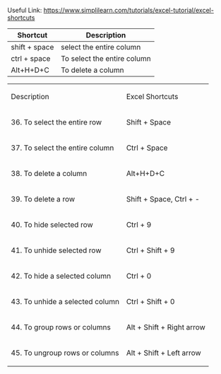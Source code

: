 
Useful Link: https://www.simplilearn.com/tutorials/excel-tutorial/excel-shortcuts

| Shortcut      | Description                 |
| ------------- | --------------------------- |
| shift + space | select the entire column                  |
| ctrl + space  | To select the entire column |
| Alt+H+D+C     | To delete a column                            |


<table><tbody><tr><td><p>Description</p></td><td><p>Excel Shortcuts&nbsp;</p></td></tr><tr><td><p>36. To select the entire row</p></td><td><p>Shift + Space</p></td></tr><tr><td><p>37. To select the entire column</p></td><td><p>Ctrl + Space</p></td></tr><tr><td><p>38. To delete a column</p></td><td><p>Alt+H+D+C</p></td></tr><tr><td><p>39. To delete a row</p></td><td><p>Shift + Space, Ctrl + -&nbsp;</p></td></tr><tr><td><p>40. To hide selected row</p></td><td><p>Ctrl + 9</p></td></tr><tr><td><p>41. To unhide selected row</p></td><td><p>Ctrl + Shift + 9</p></td></tr><tr><td><p>42. To hide a selected column</p></td><td><p>Ctrl + 0</p></td></tr><tr><td><p>43. To unhide a selected column</p></td><td><p>Ctrl + Shift + 0</p></td></tr><tr><td><p>44. To group rows or columns</p></td><td><p>Alt + Shift + Right arrow</p></td></tr><tr><td><p>45. To ungroup rows or columns</p></td><td><p>Alt + Shift + Left arrow</p></td></tr></tbody></table>
